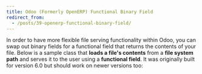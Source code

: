 ```yaml
---
title: Odoo (Formerly OpenERP) Functional Binary Field
redirect_from:
  - /posts/39-openerp-functional-binary-field/
---
```


<p>In order to have more flexible file serving functionality within Odoo, you can swap out binary fields for a functional field that returns the contents of your file. Below is a sample class that <strong>loads a file&#39;s contents</strong> from a <strong>file system path</strong> and serves it to the user using a <strong>functional field</strong>. It was originally built for version 6.0 but should work on newer versions too:</p>
<script src="https://gist.github.com/maxmumford/9371147.js"></script>